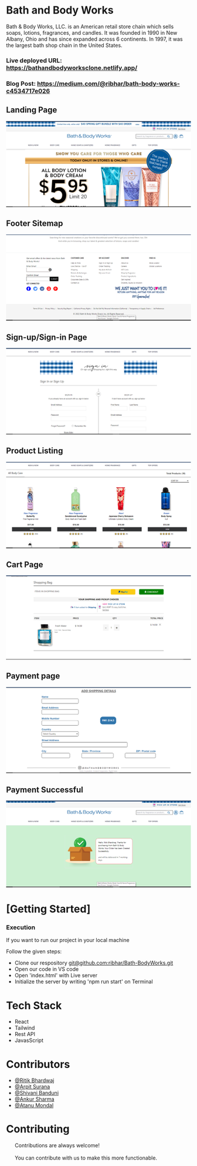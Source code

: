 <h1>Bath and Body Works</h1>
Bath &amp; Body Works, LLC. is an American retail store chain which sells soaps, lotions, fragrances, and candles. It was founded in 1990 in New Albany, Ohio and has since expanded across 6 continents. In 1997, it was the largest bath shop chain in the United States.

### Live deployed URL: https://bathandbodyworksclone.netlify.app/

### Blog Post: https://medium.com/@ribhar/bath-body-works-c4534717e026


 <h2>Landing Page</h2>
    <img src="https://github.com/ribhar/Bath-BodyWorks/blob/main/assests/land.png" />
    <h2>Footer Sitemap</h2>
     <img src="https://github.com/ribhar/Bath-BodyWorks/blob/main/assests/footer.png" />
  <h2>Sign-up/Sign-in Page</h2>
    <img src="https://github.com/ribhar/Bath-BodyWorks/blob/main/assests/sign.png" />
       <h2>Product Listing</h2>
    <img src="https://github.com/ribhar/Bath-BodyWorks/blob/main/assests/list.png" />
        <h2>Cart Page</h2>
    <img src="https://github.com/ribhar/Bath-BodyWorks/blob/main/assests/cart.PNG" />
      <h2>Payment page</h2>
    <img src="https://github.com/ribhar/Bath-BodyWorks/blob/main/assests/pay.PNG" />
       <h2>Payment Successful</h2>
    <img src="https://github.com/ribhar/Bath-BodyWorks/blob/main/assests/success.PNG" />
    <h1>[Getting Started]</h1>
    <h3>Execution</h3>
    <p>If you want to run our project in your local machine</p>
    <p>Follow the given steps:</p>
    <ul>
        <li>Clone our respository <a href="git@github.com:ribhar/Bath-BodyWorks.git">git@github.com:ribhar/Bath-BodyWorks.git</a></li>
        <li>Open our code in VS code</li>
        <li>Open 'index.html' with Live server</li>
        <li>Initialize the server by writing 'npm run start' on Terminal</li>
    </ul>
        <h1>Tech Stack</h1>
    <ul>
        <li>React</li>
        <li>Tailwind</li>
        <li>Rest API</li>
        <li>JavasScript</li>
    </ul>
        <h1>Contributors</h1>
    <ul>
        <li><a href="https://github.com/ribhar">@Ritik Bhardwaj</a></li>
        <li><a href="https://github.com/suranaarpit">@Arpit Surana</a></li>
        <li> <a href="https://github.com/009shivani">@Shivani Banduni</a> </li>
        <li><a href="https://github.com/MeAnkur">@Ankur Sharma</a></li>
        <li><a href="https://github.com/atanugit5">@Atanu Mondal</a></li>
    </ul>
       <h1>Contributing</h1>
    <ul>
        Contributions are always welcome!<br><br>
        You can contribute with us to make this more functionable.
    </ul>
   
  

  

